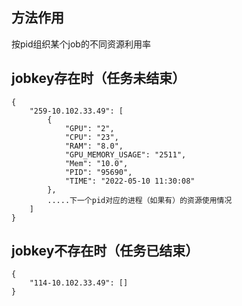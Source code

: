 ## 方法作用

按pid组织某个job的不同资源利用率

## jobkey存在时（任务未结束）

```
{
	"259-10.102.33.49": [
        {
            "GPU": "2",
            "CPU": "23",
            "RAM": "8.0",
            "GPU_MEMORY_USAGE": "2511",
            "Mem": "10.0",
            "PID": "95690",
            "TIME": "2022-05-10 11:30:08"
        },
        .....下一个pid对应的进程（如果有）的资源使用情况
	]
}
```

## jobkey不存在时（任务已结束）
```
{
	"114-10.102.33.49": []
}
```


